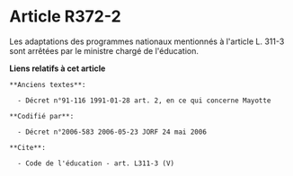 # Article R372-2

Les adaptations des programmes nationaux mentionnés à l'article L. 311-3 sont arrêtées par le ministre chargé de l'éducation.

**Liens relatifs à cet article**

	**Anciens textes**:

	  - Décret n°91-116 1991-01-28 art. 2, en ce qui concerne Mayotte

	**Codifié par**:

	  - Décret n°2006-583 2006-05-23 JORF 24 mai 2006

	**Cite**:

	  - Code de l'éducation - art. L311-3 (V)
